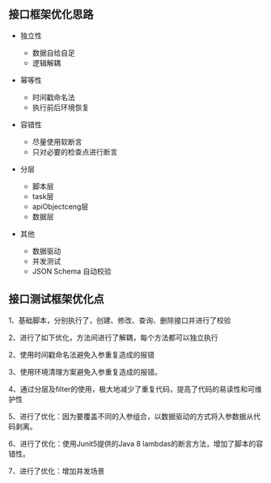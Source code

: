 ## 接口框架优化思路

- 独立性
  - 数据自给自足
  - 逻辑解耦
  
- 幂等性
    - 时间戳命名法
    - 执行前后环境恢复

- 容错性
    - 尽量使用软断言
    - 只对必要的检查点进行断言
    
- 分层
    - 脚本层
    - task层
    - apiObjectceng层
    - 数据层
    
- 其他
    - 数据驱动
    - 并发测试
    - JSON Schema 自动校验
    

## 接口测试框架优化点


1、基础脚本，分别执行了，创建、修改、查询、删除接口并进行了校验

2、进行了如下优化，方法间进行了解耦，每个方法都可以独立执行

2、使用时间戳命名法避免入参重复造成的报错

3、使用环境清理方案避免入参重复造成的报错。

4、通过分层及filter的使用，极大地减少了重复代码，提高了代码的易读性和可维护性

5、进行了优化：因为要覆盖不同的入参组合，以数据驱动的方式将入参数据从代码剥离。

6、进行了优化：使用Junit5提供的Java 8 lambdas的断言方法，增加了脚本的容错性。

7、进行了优化：增加并发场景
